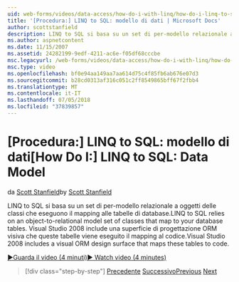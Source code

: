 ```yaml
---
uid: web-forms/videos/data-access/how-do-i-with-linq/how-do-i-linq-to-sql-data-model
title: '[Procedura:] LINQ to SQL: modello di dati | Microsoft Docs'
author: scottstanfield
description: LINQ to SQL si basa su un set di per-modello relazionale a oggetti delle classi che eseguono il mapping alle tabelle di database. Visual Studio 2008 include una superficie di progettazione visiva ORM...
ms.author: aspnetcontent
ms.date: 11/15/2007
ms.assetid: 24282199-9edf-4211-ac6e-f05df68cccbe
msc.legacyurl: /web-forms/videos/data-access/how-do-i-with-linq/how-do-i-linq-to-sql-data-model
msc.type: video
ms.openlocfilehash: bf0e94aa149aa7aa614d75c4f85fb6ab676e07d3
ms.sourcegitcommit: b28cd0313af316c051c2ff8549865bff67f2fbb4
ms.translationtype: MT
ms.contentlocale: it-IT
ms.lasthandoff: 07/05/2018
ms.locfileid: "37839857"
---
```

<a name="how-do-i-linq-to-sql-data-model"></a><span data-ttu-id="d56ee-104">[Procedura:] LINQ to SQL: modello di dati</span><span class="sxs-lookup"><span data-stu-id="d56ee-104">[How Do I:] LINQ to SQL: Data Model</span></span>
====================
<span data-ttu-id="d56ee-105">da [Scott Stanfield](https://github.com/scottstanfield)</span><span class="sxs-lookup"><span data-stu-id="d56ee-105">by [Scott Stanfield](https://github.com/scottstanfield)</span></span>

<span data-ttu-id="d56ee-106">LINQ to SQL si basa su un set di per-modello relazionale a oggetti delle classi che eseguono il mapping alle tabelle di database.</span><span class="sxs-lookup"><span data-stu-id="d56ee-106">LINQ to SQL relies on an object-to-relational model set of classes that map to your database tables.</span></span> <span data-ttu-id="d56ee-107">Visual Studio 2008 include una superficie di progettazione ORM visiva che queste tabelle viene eseguito il mapping al codice.</span><span class="sxs-lookup"><span data-stu-id="d56ee-107">Visual Studio 2008 includes a visual ORM design surface that maps these tables to code.</span></span>

[<span data-ttu-id="d56ee-108">&#9654;Guarda il video (4 minuti)</span><span class="sxs-lookup"><span data-stu-id="d56ee-108">&#9654; Watch video (4 minutes)</span></span>](https://channel9.msdn.com/Blogs/ASP-NET-Site-Videos/how-do-i-linq-to-sql-data-model)

> [!div class="step-by-step"]
> <span data-ttu-id="d56ee-109">[Precedente](how-do-i-linq-to-sql-overview.md)
> [Successivo](how-do-i-linq-to-sql-querying-the-database.md)</span><span class="sxs-lookup"><span data-stu-id="d56ee-109">[Previous](how-do-i-linq-to-sql-overview.md)
[Next](how-do-i-linq-to-sql-querying-the-database.md)</span></span>
